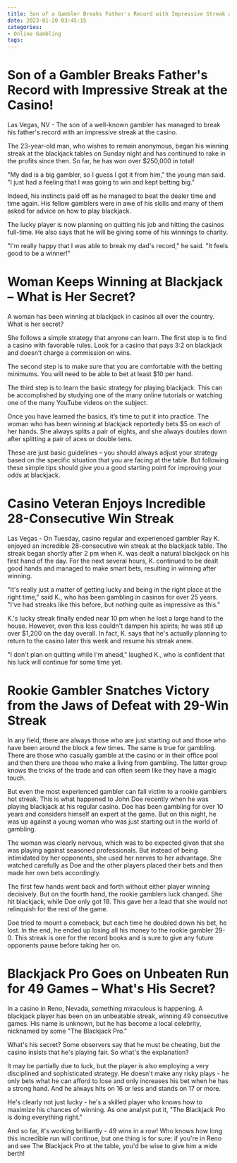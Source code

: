 ```yaml
---
title: Son of a Gambler Breaks Father's Record with Impressive Streak at the Casino!
date: 2023-01-20 03:45:15
categories:
- Online Gambling
tags:
---
```



#  Son of a Gambler Breaks Father's Record with Impressive Streak at the Casino!

Las Vegas, NV - The son of a well-known gambler has managed to break his father's record with an impressive streak at the casino.

The 23-year-old man, who wishes to remain anonymous, began his winning streak at the blackjack tables on Sunday night and has continued to rake in the profits since then. So far, he has won over $250,000 in total!

"My dad is a big gambler, so I guess I got it from him," the young man said. "I just had a feeling that I was going to win and kept betting big."

Indeed, his instincts paid off as he managed to beat the dealer time and time again. His fellow gamblers were in awe of his skills and many of them asked for advice on how to play blackjack.

The lucky player is now planning on quitting his job and hitting the casinos full-time. He also says that he will be giving some of his winnings to charity.

"I'm really happy that I was able to break my dad's record," he said. "It feels good to be a winner!"

#  Woman Keeps Winning at Blackjack – What is Her Secret?

A woman has been winning at blackjack in casinos all over the country. What is her secret?

She follows a simple strategy that anyone can learn. The first step is to find a casino with favorable rules. Look for a casino that pays 3:2 on blackjack and doesn’t charge a commission on wins.

The second step is to make sure that you are comfortable with the betting minimums. You will need to be able to bet at least $10 per hand.

The third step is to learn the basic strategy for playing blackjack. This can be accomplished by studying one of the many online tutorials or watching one of the many YouTube videos on the subject.

Once you have learned the basics, it’s time to put it into practice. The woman who has been winning at blackjack reportedly bets $5 on each of her hands. She always splits a pair of eights, and she always doubles down after splitting a pair of aces or double tens.

These are just basic guidelines – you should always adjust your strategy based on the specific situation that you are facing at the table. But following these simple tips should give you a good starting point for improving your odds at blackjack.

#  Casino Veteran Enjoys Incredible 28-Consecutive Win Streak

Las Vegas - On Tuesday, casino regular and experienced gambler Ray K. enjoyed an incredible 28-consecutive win streak at the blackjack table. The streak began shortly after 2 pm when K. was dealt a natural blackjack on his first hand of the day. For the next several hours, K. continued to be dealt good hands and managed to make smart bets, resulting in winning after winning.

"It's really just a matter of getting lucky and being in the right place at the right time," said K., who has been gambling in casinos for over 25 years. "I've had streaks like this before, but nothing quite as impressive as this."

K.'s lucky streak finally ended near 10 pm when he lost a large hand to the house. However, even this loss couldn't dampen his spirits; he was still up over $1,200 on the day overall. In fact, K. says that he's actually planning to return to the casino later this week and resume his streak anew.

"I don't plan on quitting while I'm ahead," laughed K., who is confident that his luck will continue for some time yet.

#  Rookie Gambler Snatches Victory from the Jaws of Defeat with 29-Win Streak

In any field, there are always those who are just starting out and those who have been around the block a few times. The same is true for gambling. There are those who casually gamble at the casino or in their office pool and then there are those who make a living from gambling. The latter group knows the tricks of the trade and can often seem like they have a magic touch.

But even the most experienced gambler can fall victim to a rookie gamblers hot streak. This is what happened to John Doe recently when he was playing blackjack at his regular casino. Doe has been gambling for over 10 years and considers himself an expert at the game. But on this night, he was up against a young woman who was just starting out in the world of gambling.

The woman was clearly nervous, which was to be expected given that she was playing against seasoned professionals. But instead of being intimidated by her opponents, she used her nerves to her advantage. She watched carefully as Doe and the other players placed their bets and then made her own bets accordingly.

The first few hands went back and forth without either player winning decisively. But on the fourth hand, the rookie gamblers luck changed. She hit blackjack, while Doe only got 18. This gave her a lead that she would not relinquish for the rest of the game.

Doe tried to mount a comeback, but each time he doubled down his bet, he lost. In the end, he ended up losing all his money to the rookie gambler 29-0. This streak is one for the record books and is sure to give any future opponents pause before taking her on.

#  Blackjack Pro Goes on Unbeaten Run for 49 Games – What's His Secret?

In a casino in Reno, Nevada, something miraculous is happening. A blackjack player has been on an unbeatable streak, winning 49 consecutive games. His name is unknown, but he has become a local celebrity, nicknamed by some "The Blackjack Pro."

What's his secret? Some observers say that he must be cheating, but the casino insists that he's playing fair. So what's the explanation?

It may be partially due to luck, but the player is also employing a very disciplined and sophisticated strategy. He doesn't make any risky plays - he only bets what he can afford to lose and only increases his bet when he has a strong hand. And he always hits on 16 or less and stands on 17 or more.

He's clearly not just lucky - he's a skilled player who knows how to maximize his chances of winning. As one analyst put it, "The Blackjack Pro is doing everything right."

And so far, it's working brilliantly - 49 wins in a row! Who knows how long this incredible run will continue, but one thing is for sure: if you're in Reno and see The Blackjack Pro at the table, you'd be wise to give him a wide berth!